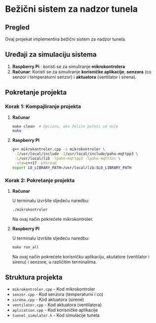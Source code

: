 # Bežični sistem za nadzor tunela  

## Pregled

Ovaj projekat implementira bežični sistem za nadzor tunela.  

## Uređaji za simulaciju sistema

1. **Raspberry Pi** : koristi se za simuliranje **mikrokontrolera**
2. **Računar**: Koristi se za simuliranje **korisničke aplikacije**, **senzora** (co senzor i temperaturni senzor) i **aktuatora** (ventilator i sirena).  

## Pokretanje projekta
### Korak 1: Kompajliranje projekta

1. **Računar**
   
   ```bash
   make clean  # Opciono, ako želite početi od nule
   make
   ```

2. **Raspberry PI**

   ```bash
   g++ mikrokontroler.cpp -o mikrokontroler \
    -I/usr/local/include -I/usr/local/include/paho-mqttpp3 \
    -L/usr/local/lib -lpaho-mqttpp3 -lpaho-mqtt3as \
    -std=c++17 -pthread
   export LD_LIBRARY_PATH=/usr/local/lib:$LD_LIBRARY_PATH
   ```

### Korak 2: Pokretanje projekta

1. **Računar**

   U terminalu izvršite sljedeću naredbu:
   ```bash
   ./mikrokontroler
   ```
   Na ovaj način pokrećete mikrokontroler.

2. **Raspberry PI**

   U terminalu izvršite sljedeću naredbu:
   ```bash
   make run_all
   ```
   Na ovaj način pokrećete korisničku aplikaciju, akutatore (ventilator i sirenu) i senzore, u različitim terminalima.

## Struktura projekta

- `mikrokontroler.cpp` - Kod mikrokontroler
- `senzor.cpp` - Kod senzora (temperaturni i co)
- `sirena.cpp` - Kod aktuatora (sirene)
- `ventilator.cpp` - Kod aktuatora (ventilatora)
- `aplication.cpp` - Kod korisničke aplikacije
- `tunnel_simulator.h` - Kod simulacije tunela

